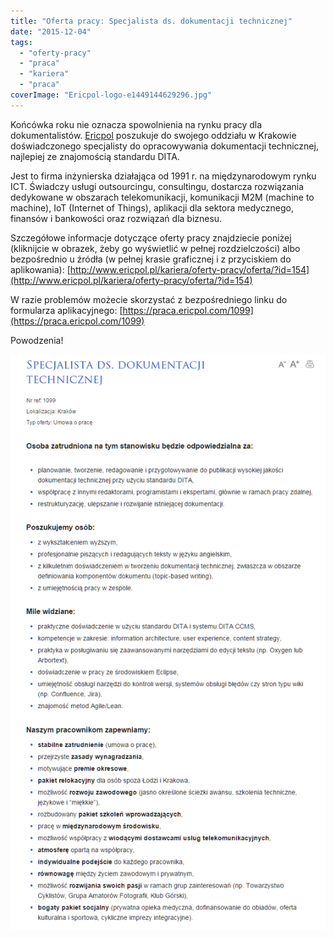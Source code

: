 ```yaml
---
title: "Oferta pracy: Specjalista ds. dokumentacji technicznej"
date: "2015-12-04"
tags:
  - "oferty-pracy"
  - "praca"
  - "kariera"
  - "praca"
coverImage: "Ericpol-logo-e1449144629296.jpg"
---
```


Końcówka roku nie oznacza spowolnienia na rynku pracy dla dokumentalistów.
[Ericpol](http://www.ericpol.pl/) poszukuje do swojego oddziału w Krakowie
doświadczonego specjalisty do opracowywania dokumentacji technicznej, najlepiej
ze znajomością standardu DITA.

Jest to firma inżynierska działająca od 1991 r. na międzynarodowym rynku ICT.
Świadczy usługi outsourcingu, consultingu, dostarcza rozwiązania dedykowane w
obszarach telekomunikacji, komunikacji M2M (machine to machine), IoT (Internet
of Things), aplikacji dla sektora medycznego, finansów i bankowości oraz
rozwiązań dla biznesu.

Szczegółowe informacje dotyczące oferty pracy znajdziecie poniżej (kliknijcie w
obrazek, żeby go wyświetlić w pełnej rozdzielczości) albo bezpośrednio u źródła
(w pełnej krasie graficznej i z przyciskiem do aplikowania):
[http://www.ericpol.pl/kariera/oferty-pracy/oferta/?id=154](http://www.ericpol.pl/kariera/oferty-pracy/oferta/?id=154)

W razie problemów możecie skorzystać z bezpośredniego linku do formularza
aplikacyjnego: [https://praca.ericpol.com/1099](https://praca.ericpol.com/1099)

Powodzenia!

[![ericpol_techwriter_updated](images/ericpol_techwriter_updated.png)](http://techwriter.pl/wp-content/uploads/2016/01/ericpol_techwriter_updated.png)
